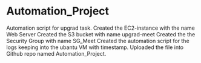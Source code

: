 # Automation_Project
Automation script for upgrad task.
Created the EC2-instance with the name Web Server
Created the S3 bucket with name upgrad-meet
Created the the Security Group with name SG_Meet
Created the automation script for the logs keeping into the ubantu VM with timestamp.
Uploaded the file into Github repo named Automation_Project.
